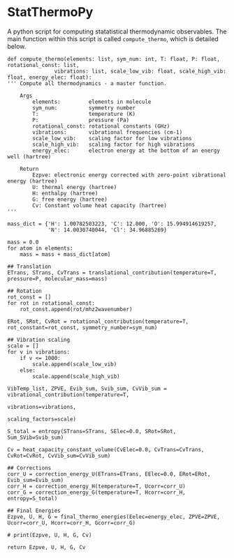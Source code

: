 # StatThermoPy
A python script for computing statatistical thermodynamic observables. The main function within this script
is called `compute_thermo`, which is detailed below.

    def compute_thermo(elements: list, sym_num: int, T: float, P: float, rotational_const: list,
                   vibrations: list, scale_low_vib: float, scale_high_vib: float, energy_elec: float):
    ''' Compute all thermodynamics - a master function.

        Args
            elements:         elements in molecule
            sym_num:          symmetry number
            T:                temperature (K)
            P:                pressure (Pa)
            rotational_const: rotational constants (GHz)
            vibrations:       vibrational frequencies (cm-1)
            scale_low_vib:    scaling factor for low vibrations
            scale_high_vib:   scaling factor for high vibrations
            energy_elec:      electron energy at the bottom of an energy well (hartree)

        Return
            Ezpve: electronic energy corrected with zero-point vibrational energy (hartree)
            U: thermal energy (hartree)
            H: enthalpy (hartree)
            G: free energy (hartree)
            Cv: Constant volume heat capacity (hartree)
    '''

    mass_dict = {'H': 1.00782503223, 'C': 12.000, 'O': 15.994914619257,
                 'N': 14.0030740044, 'Cl': 34.96885269}

    mass = 0.0
    for atom in elements:
        mass = mass + mass_dict[atom]

    ## Translation
    ETrans, STrans, CvTrans = translational_contribution(temperature=T, pressure=P, molecular_mass=mass)

    ## Rotation
    rot_const = []
    for rot in rotational_const:
        rot_const.append(rot/mhz2wavenumber)

    ERot, SRot, CvRot = rotational_contribution(temperature=T, rot_constant=rot_const, symmetry_number=sym_num)

    ## Vibration scaling
    scale = []
    for v in vibrations:
        if v <= 1000:
            scale.append(scale_low_vib)
        else:
            scale.append(scale_high_vib)

    VibTemp_list, ZPVE, Evib_sum, Svib_sum, CvVib_sum = vibrational_contribution(temperature=T,
                                                                                 vibrations=vibrations,
                                                                                 scaling_factors=scale)

    S_total = entropy(STrans=STrans, SElec=0.0, SRot=SRot, Sum_SVib=Svib_sum)

    Cv = heat_capacity_constant_volume(CvElec=0.0, CvTrans=CvTrans, CvRot=CvRot, CvVib_sum=CvVib_sum)

    ## Corrections
    corr_U = correction_energy_U(ETrans=ETrans, EElec=0.0, ERot=ERot, Evib_sum=Evib_sum)
    corr_H = correction_energy_H(temperature=T, Ucorr=corr_U)
    corr_G = correction_energy_G(temperature=T, Hcorr=corr_H, entropy=S_total)

    ## Final Energies
    Ezpve, U, H, G = final_thermo_energies(Eelec=energy_elec, ZPVE=ZPVE, Ucorr=corr_U, Hcorr=corr_H, Gcorr=corr_G)

    # print(Ezpve, U, H, G, Cv)

    return Ezpve, U, H, G, Cv
